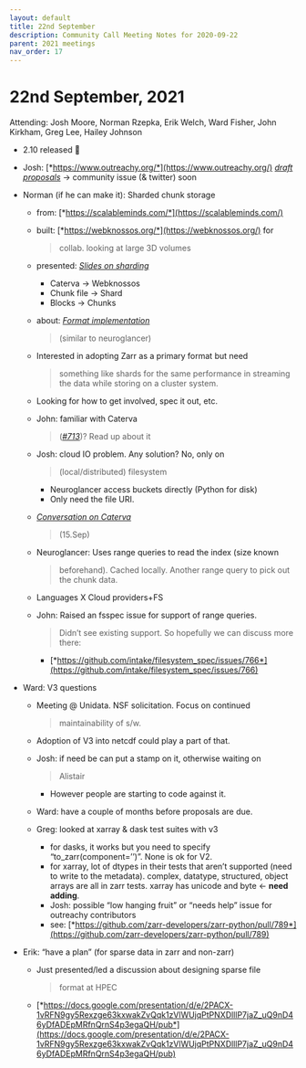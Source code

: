 ```yaml
---
layout: default
title: 22nd September
description: Community Call Meeting Notes for 2020-09-22
parent: 2021 meetings
nav_order: 17
---
```


# 22nd September, 2021

Attending: Josh Moore, Norman Rzepka, Erik Welch, Ward Fisher, John
Kirkham, Greg Lee, Hailey Johnson

-   2.10 released 🎉

-   Josh: [*https://www.outreachy.org/*](https://www.outreachy.org/)
    [*draft
    proposals*](https://docs.google.com/document/d/1EQ-tGpPehcqa6yfdvKUL-_avRTvrUKYmrTDk6nKAAhQ/edit#heading=h.fppwf5r0a9uf)
    → community issue (& twitter) soon

-   Norman (if he can make it): Sharded chunk storage

    -   from: [*https://scalableminds.com/*](https://scalableminds.com/)

    -   built: [*https://webknossos.org/*](https://webknossos.org/) for
        > collab. looking at large 3D volumes

    -   presented: [*Slides on sharding*](https://docs.google.com/presentation/d/1sPfhYRBZGLA6RI8dAjwg8Iuaolz0Xs3O404z5l1-Rx8/edit)

        -   Caterva → Webknossos
        -   Chunk file → Shard
        -   Blocks → Chunks

    -   about: [*Format implementation*](https://github.com/scalableminds/webknossos-wrap)
        > (similar to neuroglancer)

    -   Interested in adopting Zarr as a primary format but need
        > something like shards for the same performance in streaming
        > the data while storing on a cluster system.

    -   Looking for how to get involved, spec it out, etc.

    -   John: familiar with Caterva
        > ([*\#713*](https://github.com/zarr-developers/zarr-python/issues/713))?
        > Read up about it

    -   Josh: cloud IO problem. Any solution? No, only on
        > (local/distributed) filesystem

        -   Neuroglancer access buckets directly (Python for disk)
        -   Only need the file URI.

    -   [*Conversation on Caterva*](https://docs.google.com/document/d/1p9jQCFGrBHJ_c254UXL2xOuS_h_YpMRXoG7rcACrs5I/edit)
        > (15.Sep)

    -   Neuroglancer: Uses range queries to read the index (size known
        > beforehand). Cached locally. Another range query to pick out
        > the chunk data.

    -   Languages X Cloud providers+FS

    -   John: Raised an fsspec issue for support of range queries.
        > Didn’t see existing support. So hopefully we can discuss more
        > there:

        -   [*https://github.com/intake/filesystem_spec/issues/766*](https://github.com/intake/filesystem_spec/issues/766)

-   Ward: V3 questions

    -   Meeting @ Unidata. NSF solicitation. Focus on continued
        > maintainability of s/w.

    -   Adoption of V3 into netcdf could play a part of that.

    -   Josh: if need be can put a stamp on it, otherwise waiting on
        > Alistair

        -   However people are starting to code against it.

    -   Ward: have a couple of months before proposals are due.

    -   Greg: looked at xarray & dask test suites with v3

        -   for dasks, it works but you need to specify
            “to_zarr(component=’’)”. None is ok for V2.
        -   for xarray, lot of dtypes in their tests that aren’t
            supported (need to write to the metadata). complex,
            datatype, structured, object arrays are all in zarr tests.
            xarray has unicode and byte ← **need adding**.
        -   Josh: possible “low hanging fruit” or “needs help” issue for
            outreachy contributors
        -   see:
            [*https://github.com/zarr-developers/zarr-python/pull/789*](https://github.com/zarr-developers/zarr-python/pull/789)

-   Erik: “have a plan” (for sparse data in zarr and non-zarr)

    -   Just presented/led a discussion about designing sparse file
        > format at HPEC

    -   [*https://docs.google.com/presentation/d/e/2PACX-1vRFN9gy5Rexzge63kxwakZvQqk1zVlWUjqPtPNXDlllP7jaZ_uQ9nD46yDfADEpMRfnQrnS4p3egaQH/pub*](https://docs.google.com/presentation/d/e/2PACX-1vRFN9gy5Rexzge63kxwakZvQqk1zVlWUjqPtPNXDlllP7jaZ_uQ9nD46yDfADEpMRfnQrnS4p3egaQH/pub)


